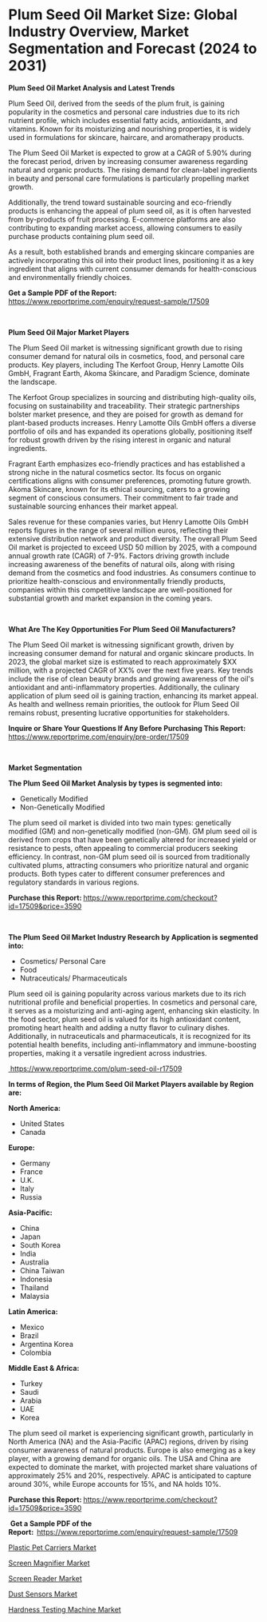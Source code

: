 <p><h1>Plum Seed Oil Market Size: Global Industry Overview, Market Segmentation and Forecast (2024 to 2031)</h1></p><p><strong>Plum Seed Oil Market Analysis and Latest Trends</strong></p>
<p><p>Plum Seed Oil, derived from the seeds of the plum fruit, is gaining popularity in the cosmetics and personal care industries due to its rich nutrient profile, which includes essential fatty acids, antioxidants, and vitamins. Known for its moisturizing and nourishing properties, it is widely used in formulations for skincare, haircare, and aromatherapy products. </p><p>The Plum Seed Oil Market is expected to grow at a CAGR of 5.90% during the forecast period, driven by increasing consumer awareness regarding natural and organic products. The rising demand for clean-label ingredients in beauty and personal care formulations is particularly propelling market growth. </p><p>Additionally, the trend toward sustainable sourcing and eco-friendly products is enhancing the appeal of plum seed oil, as it is often harvested from by-products of fruit processing. E-commerce platforms are also contributing to expanding market access, allowing consumers to easily purchase products containing plum seed oil. </p><p>As a result, both established brands and emerging skincare companies are actively incorporating this oil into their product lines, positioning it as a key ingredient that aligns with current consumer demands for health-conscious and environmentally friendly choices.</p></p>
<p><strong>Get a Sample PDF of the Report:&nbsp;</strong> <a href="https://www.reportprime.com/enquiry/request-sample/17509?utm_campaign=1138&utm_medium=2&utm_source=Github&utm_content=ia&utm_term=19112024&utm_id=plum-seed-oil">https://www.reportprime.com/enquiry/request-sample/17509</a></p>
<p>&nbsp;</p>
<p><strong>Plum Seed Oil Major Market Players</strong></p>
<p><p>The Plum Seed Oil market is witnessing significant growth due to rising consumer demand for natural oils in cosmetics, food, and personal care products. Key players, including The Kerfoot Group, Henry Lamotte Oils GmbH, Fragrant Earth, Akoma Skincare, and Paradigm Science, dominate the landscape.</p><p>The Kerfoot Group specializes in sourcing and distributing high-quality oils, focusing on sustainability and traceability. Their strategic partnerships bolster market presence, and they are poised for growth as demand for plant-based products increases. Henry Lamotte Oils GmbH offers a diverse portfolio of oils and has expanded its operations globally, positioning itself for robust growth driven by the rising interest in organic and natural ingredients.</p><p>Fragrant Earth emphasizes eco-friendly practices and has established a strong niche in the natural cosmetics sector. Its focus on organic certifications aligns with consumer preferences, promoting future growth. Akoma Skincare, known for its ethical sourcing, caters to a growing segment of conscious consumers. Their commitment to fair trade and sustainable sourcing enhances their market appeal.</p><p>Sales revenue for these companies varies, but Henry Lamotte Oils GmbH reports figures in the range of several million euros, reflecting their extensive distribution network and product diversity. The overall Plum Seed Oil market is projected to exceed USD 50 million by 2025, with a compound annual growth rate (CAGR) of 7-9%. Factors driving growth include increasing awareness of the benefits of natural oils, along with rising demand from the cosmetics and food industries. As consumers continue to prioritize health-conscious and environmentally friendly products, companies within this competitive landscape are well-positioned for substantial growth and market expansion in the coming years.</p></p>
<p>&nbsp;</p>
<p><strong>What Are The Key Opportunities For Plum Seed Oil Manufacturers?</strong></p>
<p><p>The Plum Seed Oil market is witnessing significant growth, driven by increasing consumer demand for natural and organic skincare products. In 2023, the global market size is estimated to reach approximately $XX million, with a projected CAGR of XX% over the next five years. Key trends include the rise of clean beauty brands and growing awareness of the oil's antioxidant and anti-inflammatory properties. Additionally, the culinary application of plum seed oil is gaining traction, enhancing its market appeal. As health and wellness remain priorities, the outlook for Plum Seed Oil remains robust, presenting lucrative opportunities for stakeholders.</p></p>
<p><strong>Inquire or Share Your Questions If Any Before Purchasing This Report:</strong> <a href="https://www.reportprime.com/enquiry/pre-order/17509?utm_campaign=1138&utm_medium=2&utm_source=Github&utm_content=ia&utm_term=19112024&utm_id=plum-seed-oil">https://www.reportprime.com/enquiry/pre-order/17509</a></p>
<p>&nbsp;</p>
<p><strong>Market Segmentation</strong></p>
<p><strong>The Plum Seed Oil Market Analysis by types is segmented into:</strong></p>
<p><ul><li>Genetically Modified</li><li>Non-Genetically Modified</li></ul></p>
<p><p>The plum seed oil market is divided into two main types: genetically modified (GM) and non-genetically modified (non-GM). GM plum seed oil is derived from crops that have been genetically altered for increased yield or resistance to pests, often appealing to commercial producers seeking efficiency. In contrast, non-GM plum seed oil is sourced from traditionally cultivated plums, attracting consumers who prioritize natural and organic products. Both types cater to different consumer preferences and regulatory standards in various regions.</p></p>
<p><strong>Purchase this Report:&nbsp;</strong><a href="https://www.reportprime.com/checkout?id=17509&price=3590&utm_campaign=1138&utm_medium=2&utm_source=Github&utm_content=ia&utm_term=19112024&utm_id=plum-seed-oil">https://www.reportprime.com/checkout?id=17509&price=3590</a></p>
<p>&nbsp;</p>
<p><strong>The Plum Seed Oil Market Industry Research by Application is segmented into:</strong></p>
<p><ul><li>Cosmetics/ Personal Care</li><li>Food</li><li>Nutraceuticals/ Pharmaceuticals</li></ul></p>
<p><p>Plum seed oil is gaining popularity across various markets due to its rich nutritional profile and beneficial properties. In cosmetics and personal care, it serves as a moisturizing and anti-aging agent, enhancing skin elasticity. In the food sector, plum seed oil is valued for its high antioxidant content, promoting heart health and adding a nutty flavor to culinary dishes. Additionally, in nutraceuticals and pharmaceuticals, it is recognized for its potential health benefits, including anti-inflammatory and immune-boosting properties, making it a versatile ingredient across industries.</p></p>
<p><a href="https://www.reportprime.com/plum-seed-oil-r17509?utm_campaign=1138&utm_medium=2&utm_source=Github&utm_content=ia&utm_term=19112024&utm_id=plum-seed-oil">&nbsp;https://www.reportprime.com/plum-seed-oil-r17509</a></p>
<p><strong>In terms of Region, the Plum Seed Oil Market Players available by Region are:</strong></p>
<p>
    <p> <strong> North America: </strong>
        <ul>
            <li>United States</li>
            <li>Canada</li>
        </ul>
        </p> 
    <p> <strong> Europe: </strong>
        <ul>
            <li>Germany</li>
            <li>France</li>
            <li>U.K.</li>
            <li>Italy</li>
            <li>Russia</li>
        </ul>
        </p> 
    <p> <strong> Asia-Pacific: </strong>
        <ul>
            <li>China</li>
            <li>Japan</li>
            <li>South Korea</li>
            <li>India</li>
            <li>Australia</li>
            <li>China Taiwan</li>
            <li>Indonesia</li>
            <li>Thailand</li>
            <li>Malaysia</li>
        </ul>
        </p> 
    <p> <strong> Latin America: </strong>
        <ul>
            <li>Mexico</li>
            <li>Brazil</li>
            <li>Argentina Korea</li>
            <li>Colombia</li>
        </ul>
        </p> 
    <p> <strong> Middle East & Africa: </strong>
        <ul>
            <li>Turkey</li>
            <li>Saudi</li>
            <li>Arabia</li>
            <li>UAE</li>
            <li>Korea</li>
        </ul>
    </p>
    </p>
<p><p>The plum seed oil market is experiencing significant growth, particularly in North America (NA) and the Asia-Pacific (APAC) regions, driven by rising consumer awareness of natural products. Europe is also emerging as a key player, with a growing demand for organic oils. The USA and China are expected to dominate the market, with projected market share valuations of approximately 25% and 20%, respectively. APAC is anticipated to capture around 30%, while Europe accounts for 15%, and NA holds 10%.</p></p>
<p><strong>Purchase this Report: </strong><a href="https://www.reportprime.com/checkout?id=17509&price=3590&utm_campaign=1138&utm_medium=2&utm_source=Github&utm_content=ia&utm_term=19112024&utm_id=plum-seed-oil">https://www.reportprime.com/checkout?id=17509&price=3590</a></p>
<p>&nbsp;<strong>Get a Sample PDF of the Report:&nbsp;&nbsp;</strong><a href="https://www.reportprime.com/enquiry/request-sample/17509?utm_campaign=1138&utm_medium=2&utm_source=Github&utm_content=ia&utm_term=19112024&utm_id=plum-seed-oil">https://www.reportprime.com/enquiry/request-sample/17509</a></p>
<p><strong></strong></p>
<p><p><a href="https://github.com/MariaWashington76/Market-Research-Report-List-1/blob/main/plastic-pet-carriers-market.md?utm_campaign=1138&utm_medium=2&utm_source=Github&utm_content=ia&utm_term=19112024&utm_id=plum-seed-oil">Plastic Pet Carriers Market</a></p><p><a href="https://issuu.com/reportprime-2/docs/screen-magnifier-market-size-2030.p_f46fde04114a66?utm_campaign=1138&utm_medium=2&utm_source=Github&utm_content=ia&utm_term=19112024&utm_id=plum-seed-oil">Screen Magnifier Market</a></p><p><a href="https://issuu.com/reportprime-2/docs/screen-reader-market-size-2030.pptx_27cbea89561d48?utm_campaign=1138&utm_medium=2&utm_source=Github&utm_content=ia&utm_term=19112024&utm_id=plum-seed-oil">Screen Reader Market</a></p><p><a href="https://www.linkedin.com/pulse/analyzing-dust-sensors-market-worth-projected-119-cagr-from-2024-tijpe?utm_campaign=1138&utm_medium=2&utm_source=Github&utm_content=ia&utm_term=19112024&utm_id=plum-seed-oil">Dust Sensors Market</a></p><p><a href="https://www.linkedin.com/pulse/key-drivers-hardness-testing-machine-market-trends-future-outlook-s7jgc?utm_campaign=1138&utm_medium=2&utm_source=Github&utm_content=ia&utm_term=19112024&utm_id=plum-seed-oil">Hardness Testing Machine Market</a></p></p>